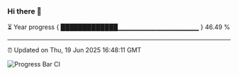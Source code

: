 ### Hi there 👋

⏳ Year progress { █████████████▁▁▁▁▁▁▁▁▁▁▁▁▁▁▁▁▁ } 46.49 %

---

⏰ Updated on Thu, 19 Jun 2025 16:48:11 GMT

![Progress Bar CI](https://github.com/IshwaranRudhara/GIT-ACTION/workflows/Progress%20Bar%20CI/badge.svg)

